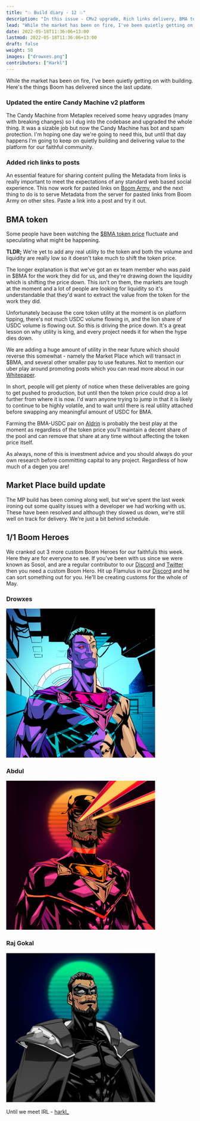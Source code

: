 ```yaml
---
title: "💥 Build diary - 12 💥"
description: "In this issue - CMv2 upgrade, Rich links delivery, BMA token breakdown, MP update, latest #BoomHeroes customs."
lead: "While the market has been on fire, I've been quietly getting on with building."
date: 2022-05-18T11:36:06+13:00
lastmod: 2022-05-18T11:36:06+13:00
draft: false
weight: 50
images: ["drowxes.png"]
contributors: ["Harkl"]
---
```


While the market has been on fire, I've been quietly getting on with building. Here's the things Boom has delivered since the last update.

### Updated the entire Candy Machine v2 platform

The Candy Machine from Metaplex received some heavy upgrades (many with breaking changes) so I dug into the codebase and upgraded the whole thing. It was a sizable job but now the Candy Machine has bot and spam protection. I'm hoping one day we're going to need this, but until that day happens I'm going to keep on quietly building and delivering value to the platform for our faithful community. 

### Added rich links to posts

An essential feature for sharing content pulling the Metadata from links is really important to meet the expectations of any standard web based social experience. This now work for pasted links on [Boom Army](https://app.boom.army), and the next thing to do is to serve Metadata from the server for pasted links from Boom Army on other sites. Paste a link into a post and try it out.

## BMA token

Some people have been watching the [$BMA token price](https://birdeye.so/token/boomh1LQnwDnHtKxWTFgxcbdRjPypRSjdwxkAEJkFSH) fluctuate and speculating what might be happening.

**TLDR;** We're yet to add any real utility to the token and both the volume and liquidity are really low so it doesn't take much to shift the token price.

The longer explanation is that we've got an ex team member who was paid in $BMA for the work they did for us, and they're drawing down the liquidity which is shifting the price down. This isn't on them, the markets are tough at the moment and a lot of people are looking for liquidity so it's understandable that they'd want to extract the value from the token for the work they did. 

Unfortunately because the core token utility at the moment is on platform tipping, there's not much USDC volume flowing in, and the lion share of USDC volume is flowing out. So this is driving the price down. It's a great lesson on why utility is king, and every project needs it for when the hype dies down.

We are adding a huge amount of utility in the near future which should reverse this somewhat - namely the Market Place which will transact in $BMA, and several other smaller pay to use features. Not to mention our uber play around promoting posts which you can read more about in our [Whitepaper](https://linktr.ee/boom_army).

In short, people will get plenty of notice when these deliverables are going to get pushed to production, but until then the token price could drop a lot further from where it is now. I'd warn anyone trying to jump in that it is likely to continue to be highly volatile, and to wait until there is real utility attached before swapping any meaningful amount of USDC for BMA.

Farming the BMA-USDC pair on [Aldrin](https://linktr.ee/boom_army) is probably the best play at the moment as regardless of the token price you'll maintain a decent share of the pool and can remove that share at any time without affecting the token price itself.

As always, none of this is investment advice and you should always do your own research before committing capital to any project. Regardless of how much of a degen you are!

## Market Place build update

The MP build has been coming along well, but we've spent the last week ironing out some quality issues with a developer we had working with us. These have been resolved and although they slowed us down, we're still well on track for delivery. We're just a bit behind schedule.

## 1/1 Boom Heroes

We cranked out 3 more custom Boom Heroes for our faithfuls this week. Here they are for everyone to see. If you've been with us since we were known as Sosol, and are a regular contributor to our [Discord](https://linktr.ee/boom_army) and [Twitter](https://linktr.ee/boom_army) then you need a custom Boom Hero. Hit up Flamulus in our [Discord](https://linktr.ee/boom_army) and he can sort something out for you. He'll be creating customs for the whole of May.

### Drowxes

<img src="drowxes.png" alt="Drowxes" width="400"/>

### Abdul

<img src="abdul.png" alt="Abdul" width="400"/>

### Raj Gokal

<img src="RAJ.png" alt="Raj" width="400"/>

Until we meet IRL - [harkl_](https://twitter.com/harkl_)